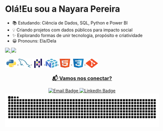 # Olá!Eu sou a Nayara Pereira

- 📚 Estudando: Ciência de Dados, SQL, Python e Power BI
- 💡 Criando projetos com dados públicos para impacto social
- ✨ Explorando formas de unir tecnologia, propósito e criatividade
- 😀 Pronouns: Ela/Dela

<div >
  <a href="https://github.com/NayaraPereira">
  <img height="180em" src="https://github-readme-stats.vercel.app/api?username=NayaraPereira&show_icons=true&theme=dark&include_all_commits=true&count_private=true"/>
  <img height="180em" src="https://github-readme-stats.vercel.app/api/top-langs/?username=NayaraPereira&layout=compact&langs_count=7&theme=dark"/>
</div>

<div style="display: inline_block"><br>
  <img align="center" alt="Nay-Python" height="30" width="40" src="https://raw.githubusercontent.com/devicons/devicon/master/icons/python/python-original.svg">
  <img align="center" alt="Nay-SQL" height="30" width="40" src="https://raw.githubusercontent.com/devicons/devicon/master/icons/mysql/mysql-original.svg">
  <img align="center" alt="Nay-Pandas" height="30" width="40" src="https://raw.githubusercontent.com/devicons/devicon/master/icons/pandas/pandas-original.svg">
  <img align="center" alt="Nay-Numpy" height="30" width="40" src="https://raw.githubusercontent.com/devicons/devicon/master/icons/numpy/numpy-original.svg">
  <img align="center" alt="Nay-HTML" height="30" width="40" src="https://raw.githubusercontent.com/devicons/devicon/master/icons/html5/html5-original.svg">
  <img align="center" alt="Nay-CSS" height="30" width="40" src="https://raw.githubusercontent.com/devicons/devicon/master/icons/css3/css3-original.svg">
  <img align="center" alt="Nay-Git" height="30" width="40" src="https://raw.githubusercontent.com/devicons/devicon/master/icons/git/git-original.svg">
</div>

<div align="center">

  <h3>📬 Vamos nos conectar?</h3>
  <a href="mailto:pereiranayara746@gmail.com">
    <img src="https://img.shields.io/badge/Email-%23D14836?style=for-the-badge&logo=gmail&logoColor=white" alt="Email Badge"/>
  </a>
  <a href="https://www.linkedin.com/in/-nayara-pereira/" target="_blank">
    <img src="https://img.shields.io/badge/LinkedIn-%230077B5?style=for-the-badge&logo=linkedin&logoColor=white" alt="LinkedIn Badge"/>
  </a>
</div>

<picture>
  <source media="(prefers-color-scheme: dark)" srcset="https://raw.githubusercontent.com/AlvesNay/AlvesNay/output/github-contribution-grid-snake-dark.svg" />
  <source media="(prefers-color-scheme: light)" srcset="https://raw.githubusercontent.com/AlvesNay/AlvesNay/output/github-contribution-grid-snake.svg" />
  <img alt="snake animation" src="https://raw.githubusercontent.com/AlvesNay/AlvesNay/output/github-contribution-grid-snake.svg" />
</picture>
